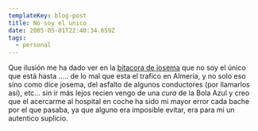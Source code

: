 ```yaml
---
templateKey: blog-post
title: No soy el unico
date: 2005-05-01T22:40:34.659Z
tags:
  - personal
---
```

Que ilusi­ón me ha dado ver en la [bitacora de josema](http://josema.blogdns.org/) que no soy el ­único que está hasta ….. de lo mal que esta el trafico en Almerí­a, y no solo eso sino como dice josema, del asfalto de algunos conductores (por llamarlos así­), etc… sin ir más lejos recien vengo de una *cura* de la Bola Azul y creo que el acercarme al hospital en coche ha sido mi mayor error cada bache por el que pasaba, ya que alguno era imposible evitar, era para mi un autentico suplicio.
